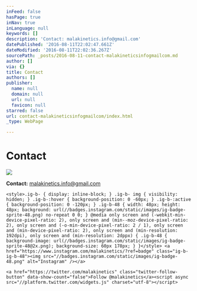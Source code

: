 ```yaml
---
inFeed: false
hasPage: true
inNav: true
inLanguage: null
keywords: []
description: 'Contact: malakinetics.info@gmail.com'
datePublished: '2016-08-11T22:02:47.661Z'
dateModified: '2016-08-11T22:02:36.267Z'
sourcePath: _posts/2016-08-11-contact-malakineticsinfogmailcom.md
author: []
via: {}
title: Contact
authors: []
publisher:
  name: null
  domain: null
  url: null
  favicon: null
starred: false
url: contact-malakineticsinfogmailcom/index.html
_type: WebPage

---
```

# Contact
![](https://the-grid-user-content.s3-us-west-2.amazonaws.com/8a7ae632-60e0-478f-b54b-ee9c4c1be735.png)

**Contact:** malakinetics.info@gmail.com

    <style>.ig-b- { display: inline-block; } .ig-b- img { visibility: hidden; } .ig-b-:hover { background-position: 0 -60px; } .ig-b-:active { background-position: 0 -120px; } .ig-b-48 { width: 48px; height: 48px; background: url(//badges.instagram.com/static/images/ig-badge-sprite-48.png) no-repeat 0 0; } @media only screen and (-webkit-min-device-pixel-ratio: 2), only screen and (min--moz-device-pixel-ratio: 2), only screen and (-o-min-device-pixel-ratio: 2 / 1), only screen and (min-device-pixel-ratio: 2), only screen and (min-resolution: 192dpi), only screen and (min-resolution: 2dppx) { .ig-b-48 { background-image: url(//badges.instagram.com/static/images/ig-badge-sprite-48@2x.png); background-size: 60px 178px; } }</style> <a href="https://www.instagram.com/malakinetics/?ref=badge" class="ig-b- ig-b-48"><img src="//badges.instagram.com/static/images/ig-badge-48.png" alt="Instagram" /></a>

    <a href="https://twitter.com/malakinetics" class="twitter-follow-button" data-show-count="false">Follow @malakinetics</a><script async src="//platform.twitter.com/widgets.js" charset="utf-8"></script>